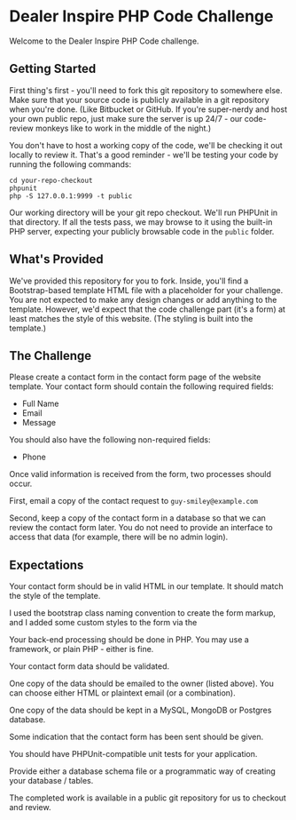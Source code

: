 # Dealer Inspire PHP Code Challenge

Welcome to the Dealer Inspire PHP Code challenge. 

## Getting Started

First thing's first - you'll need to fork this git repository to somewhere else. 
Make sure that your source code is publicly available in a git repository when 
you're done.  (Like Bitbucket or GitHub.  If you're super-nerdy and host your 
own public repo, just make sure the server is up 24/7 - our code-review monkeys
like to work in the middle of the night.)  

You don't have to host a working copy of the code, we'll be checking it out locally 
to review it.  That's a good reminder - we'll be testing your code by running the following
commands:

```
cd your-repo-checkout
phpunit
php -S 127.0.0.1:9999 -t public
```

Our working directory will be your git repo checkout.  We'll run PHPUnit in that directory.
If all the tests pass, we may browse to it using the built-in PHP server, expecting
your publicly browsable code in the `public` folder.

## What's Provided

We've provided this repository for you to fork.  Inside, you'll find a Bootstrap-based 
template HTML file with a placeholder for your challenge.  You are not expected to make any
design changes or add anything to the template.  However, we'd expect that the code challenge part
(it's a form) at least matches the style of this website. (The styling is built into the 
template.)

## The Challenge

Please create a contact form in the contact form page of the website template.  Your contact
form should contain the following required fields:

- Full Name
- Email
- Message

You should also have the following non-required fields:

- Phone

Once valid information is received from the form, two processes should occur.

First, email a copy of the contact request to `guy-smiley@example.com`

Second, keep a copy of the contact form in a database so that we can review the contact form later. 
You do not need to provide an interface to access that data (for example, there will be no admin login).

## Expectations

Your contact form should be in valid HTML in our template. It should match the style of the template.

I used the bootstrap class naming convention to create the form markup, and I added some custom styles to the form via the 

Your back-end processing should be done in PHP. You may use a framework, or plain PHP - either is fine.

Your contact form data should be validated.

One copy of the data should be emailed to the owner (listed above).  You can choose either HTML or plaintext email (or a combination).
 
One copy of the data should be kept in a MySQL, MongoDB or Postgres database.

Some indication that the contact form has been sent should be given.

You should have PHPUnit-compatible unit tests for your application.

Provide either a database schema file or a programmatic way of creating your database / tables.
 
The completed work is available in a public git repository for us to checkout and review.